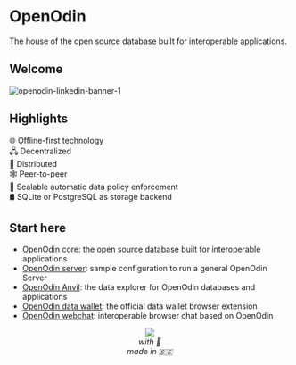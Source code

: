 # OpenOdin
The house of the open source database built for interoperable applications.

## Welcome
![openodin-linkedin-banner-1](https://github.com/user-attachments/assets/36855034-5bfc-4ad8-9546-33b50f0d328e)

## Highlights
🌐  Offline-first technology  
🖧  Decentralized  
📡  Distributed  
🕸  Peer-to-peer  
📑  Scalable automatic data policy enforcement  
🛢  SQLite or PostgreSQL as storage backend  

## Start here

- [OpenOdin core](https://github.com/OpenOdin/openodin): the open source database built for interoperable applications
- [OpenOdin server](https://github.com/OpenOdin/server): sample configuration to run a general OpenOdin Server
- [OpenOdin Anvil](https://github.com/OpenOdin/anvil): the data explorer for OpenOdin databases and applications
- [OpenOdin data wallet](https://github.com/OpenOdin/datawallet): the official data wallet browser extension
- [OpenOdin webchat](https://github.com/OpenOdin/webchat): interoperable browser chat based on OpenOdin

<p align="center">
  <img src="https://github.com/user-attachments/assets/ea210ca6-3713-4100-8a30-b161cda4a624" />
  <br /><i>with 💜</i>  
  <br /><i>made in 🇸🇪</i>
</p>
